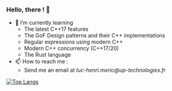 ### Hello, there ! 👋

- 🌱 I’m currently learning
  - The latest C++17 features
  - The GoF Design patterns and their C++ implementations
  - Regular expressions using modern C++
  - Modern C++ concurrency (C++17/20)
  - The Rust language
- 📫 How to reach me :
  - Send me an email at _luc-henri.meric@up-technologies.fr_

[![Top Langs](https://github-readme-stats.vercel.app/api/top-langs/?username=MericLuc&show_icons=true&layout=compact&theme=vue&hide=html)](https://github.com/anuraghazra/github-readme-stats)
